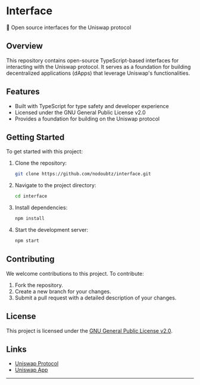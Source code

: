 # Interface

🌈 Open source interfaces for the Uniswap protocol

## Overview

This repository contains open-source TypeScript-based interfaces for interacting with the Uniswap protocol. It serves as a foundation for building decentralized applications (dApps) that leverage Uniswap's functionalities.

## Features

- Built with TypeScript for type safety and developer experience
- Licensed under the GNU General Public License v2.0
- Provides a foundation for building on the Uniswap protocol

## Getting Started

To get started with this project:

1. Clone the repository:
   ```bash
   git clone https://github.com/nodoubtz/interface.git
   ```

2. Navigate to the project directory:
   ```bash
   cd interface
   ```

3. Install dependencies:
   ```bash
   npm install
   ```

4. Start the development server:
   ```bash
   npm start
   ```

## Contributing

We welcome contributions to this project. To contribute:

1. Fork the repository.
2. Create a new branch for your changes.
3. Submit a pull request with a detailed description of your changes.

## License

This project is licensed under the [GNU General Public License v2.0](https://www.gnu.org/licenses/old-licenses/gpl-2.0.html).

## Links

- [Uniswap Protocol](https://uniswap.org)
- [Uniswap App](https://app.uniswap.org)

---
